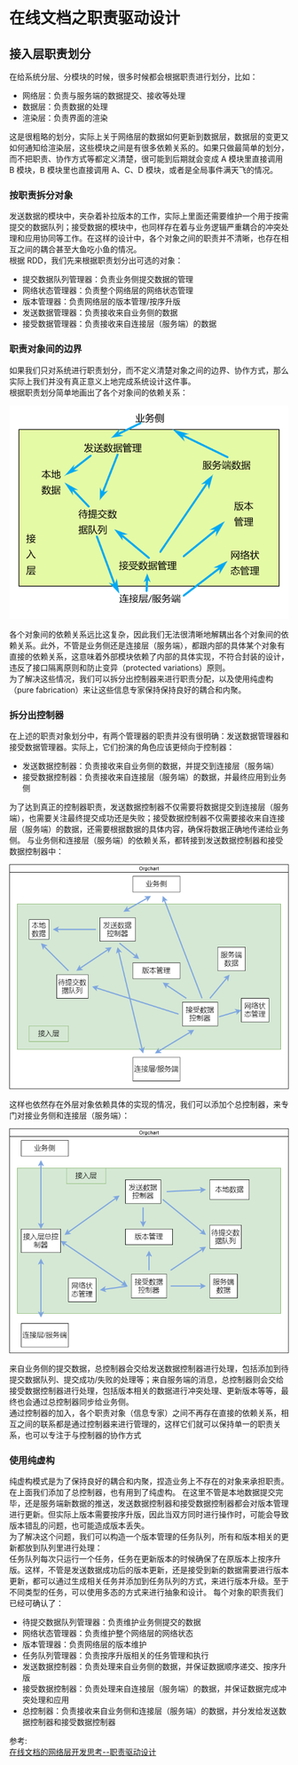 # 在线文档之职责驱动设计
## 接入层职责划分
在给系统分层、分模块的时候，很多时候都会根据职责进行划分，比如：  
- 网络层：负责与服务端的数据提交、接收等处理
- 数据层：负责数据的处理
- 渲染层：负责界面的渲染

这是很粗略的划分，实际上关于网络层的数据如何更新到数据层，数据层的变更又如何通知给渲染层，这些模块之间是有很多依赖关系的。如果只做最简单的划分，而不把职责、协作方式等都定义清楚，很可能到后期就会变成 A 模块里直接调用 B 模块，B 模块里也直接调用 A、C、D 模块，或者是全局事件满天飞的情况。  
### 按职责拆分对象
发送数据的模块中，夹杂着补拉版本的工作，实际上里面还需要维护一个用于按需提交的数据队列；接受数据的模块中，也同样存在着与业务逻辑严重耦合的冲突处理和应用协同等工作。在这样的设计中，各个对象之间的职责并不清晰，也存在相互之间的耦合甚至大鱼吃小鱼的情况。  
根据 RDD，我们先来根据职责划分出可选的对象：  
- 提交数据队列管理器：负责业务侧提交数据的管理
- 网络状态管理器：负责整个网络层的网络状态管理
- 版本管理器：负责网络层的版本管理/按序升版
- 发送数据管理器：负责接收来自业务侧的数据
- 接受数据管理器：负责接收来自连接层（服务端）的数据

### 职责对象间的边界
如果我们只对系统进行职责划分，而不定义清楚对象之间的边界、协作方式，那么实际上我们并没有真正意义上地完成系统设计这件事。  
根据职责划分简单地画出了各个对象间的依赖关系：

![image](./../../assets/images/architecture/network-business.png)   

各个对象间的依赖关系远比这复杂，因此我们无法很清晰地解耦出各个对象间的依赖关系。此外，不管是业务侧还是连接层（服务端），都跟内部的具体某个对象有直接的依赖关系，这意味着外部模块依赖了内部的具体实现，不符合封装的设计，违反了接口隔离原则和防止变异（protected variations）原则。  
为了解决这些情况，我们可以拆分出控制器来进行职责分配，以及使用纯虚构（pure fabrication）来让这些信息专家保持保持良好的耦合和内聚。

### 拆分出控制器
在上述的职责对象划分中，有两个管理器的职责并没有很明确：发送数据管理器和接受数据管理器。实际上，它们扮演的角色应该更倾向于控制器：  
- 发送数据控制器：负责接收来自业务侧的数据，并提交到连接层（服务端）
- 接受数据控制器：负责接收来自连接层（服务端）的数据，并最终应用到业务侧

为了达到真正的控制器职责，发送数据控制器不仅需要将数据提交到连接层（服务端），也需要关注最终提交成功还是失败；接受数据控制器不仅需要接收来自连接层（服务端）的数据，还需要根据数据的具体内容，确保将数据正确地传递给业务侧。
与业务侧和连接层（服务端）的依赖关系，都转接到发送数据控制器和接受数据控制器中：  

![image](./../../assets/images/architecture/network-business-1.png)   

这样也依然存在外层对象依赖具体的实现的情况，我们可以添加个总控制器，来专门对接业务侧和连接层（服务端）： 

![image](./../../assets/images/architecture/network-business-2.png)   

来自业务侧的提交数据，总控制器会交给发送数据控制器进行处理，包括添加到待提交数据队列、提交成功/失败的处理等；来自服务端的消息，总控制器则会交给接受数据控制器进行处理，包括版本相关的数据进行冲突处理、更新版本等等，最终也会通过总控制器同步给业务侧。  
通过控制器的加入，各个职责对象（信息专家）之间不再存在直接的依赖关系，相互之间的联系都是通过控制器来进行管理的，这样它们就可以保持单一的职责关系，也可以专注于与控制器的协作方式  

### 使用纯虚构
纯虚构模式是为了保持良好的耦合和内聚，捏造业务上不存在的对象来承担职责。在上面我们添加了总控制器，也有用到了纯虚构。
在这里不管是本地数据提交完毕，还是服务端新数据的推送，发送数据控制器和接受数据控制器都会对版本管理进行更新。但实际上版本需要按序升版，因此当双方同时进行操作时，可能会导致版本错乱的问题，也可能造成版本丢失。  
为了解决这个问题，我们可以构造一个版本管理的任务队列，所有和版本相关的更新都放到队列里进行处理：  
任务队列每次只运行一个任务，任务在更新版本的时候确保了在原版本上按序升版。这样，不管是发送数据成功后的版本更新，还是接受到新的数据需要进行版本更新，都可以通过生成相关任务并添加到任务队列的方式，来进行版本升级。至于不同类型的任务，可以使用多态的方式来进行抽象和设计。
每个对象的职责我们已经可确认了：  
- 待提交数据队列管理器：负责维护业务侧提交的数据
- 网络状态管理器：负责维护整个网络层的网络状态
- 版本管理器：负责网络层的版本维护
- 任务队列管理器：负责按序升版相关的任务管理和执行
- 发送数据控制器：负责处理来自业务侧的数据，并保证数据顺序递交、按序升版
- 接受数据控制器：负责处理来自连接层（服务端）的数据，并保证数据完成冲突处理和应用
- 总控制器：负责接收来自业务侧和连接层（服务端）的数据，并分发给发送数据控制器和接受数据控制器

参考:  
[在线文档的网络层开发思考--职责驱动设计](https://godbasin.github.io/front-end-playground/front-end-basic/deep-learning/network-design-responsibility-driven-design.html#%E6%8E%A5%E5%85%A5%E5%B1%82%E8%AE%BE%E8%AE%A1)
